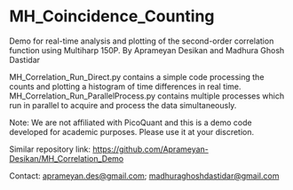 # MH_Coincidence_Counting
Demo for real-time analysis and plotting of the second-order correlation function using Multiharp 150P.
By Aprameyan Desikan and Madhura Ghosh Dastidar

MH_Correlation_Run_Direct.py contains a simple code processing the counts and plotting a histogram of time differences in real time. MH_Correlation_Run_ParallelProcess.py contains multiple processes which run in parallel to acquire and process the data simultaneously.

Note: We are not affiliated with PicoQuant and this is a demo code developed for academic purposes. Please use it at your discretion.

Similar repository link: https://github.com/Aprameyan-Desikan/MH_Correlation_Demo

Contact: aprameyan.des@gmail.com; madhuraghoshdastidar@gmail.com
